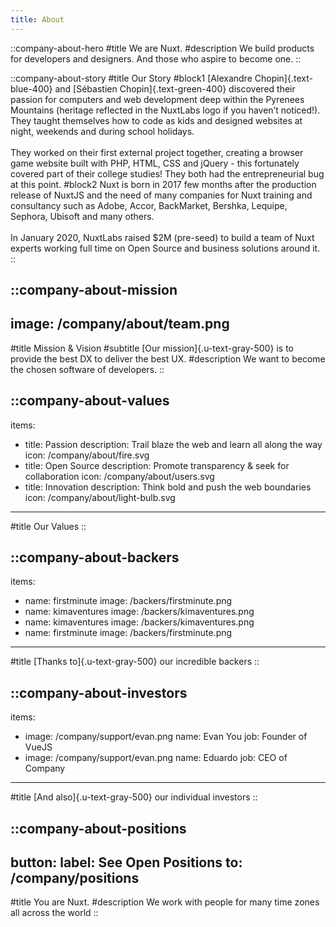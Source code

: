 ```yaml
---
title: About
---
```


::company-about-hero
#title
We are Nuxt.
#description
We build products for developers and designers. And those who aspire to become one.
::

::company-about-story
#title
Our Story
#block1
[Alexandre Chopin]{.text-blue-400} and [Sébastien Chopin]{.text-green-400} discovered their passion for computers and web development deep within the Pyrenees Mountains (heritage reflected in the NuxtLabs logo if you haven’t noticed!). They taught themselves how to code as kids and designed websites at night, weekends and during school holidays.
<br><br>
They worked on their first external project together, creating a browser game website built with PHP, HTML, CSS and jQuery - this fortunately covered part of their college studies! They both had the entrepreneurial bug at this point.
#block2
Nuxt is born in 2017 few months after the production release of NuxtJS and the need of many companies for Nuxt training and consultancy such as Adobe, Accor, BackMarket, Bershka, Lequipe, Sephora, Ubisoft and many others.
<br><br>
In January 2020, NuxtLabs raised $2M (pre-seed) to build a team of Nuxt experts working full time on Open Source and business solutions around it.
::

::company-about-mission
---
image: /company/about/team.png
---
#title
Mission & Vision
#subtitle
[Our mission]{.u-text-gray-500} is to provide the best DX to deliver the best UX.
#description
We want to become the chosen software of developers.
::

::company-about-values
---
items:
  - title: Passion
    description: Trail blaze the web and learn all along the way
    icon: /company/about/fire.svg
  - title: Open Source
    description: Promote transparency & seek for collaboration
    icon: /company/about/users.svg
  - title: Innovation
    description: Think bold and push the web boundaries
    icon: /company/about/light-bulb.svg
---
#title
Our Values
::

::company-about-backers
---
items:
  - name: firstminute
    image: /backers/firstminute.png
  - name: kimaventures
    image: /backers/kimaventures.png
  - name: kimaventures
    image: /backers/kimaventures.png
  - name: firstminute
    image: /backers/firstminute.png
---
#title
[Thanks to]{.u-text-gray-500} our incredible backers
::

::company-about-investors
---
items:
  - image: /company/support/evan.png
    name: Evan You
    job: Founder of VueJS
  - image: /company/support/evan.png
    name: Eduardo
    job: CEO of Company
---
#title
[And also]{.u-text-gray-500} our individual investors
::

::company-about-positions
---
button:
  label: See Open Positions
  to: /company/positions
---
#title
You are Nuxt.
#description
We work with people for many time zones all across the world
::
